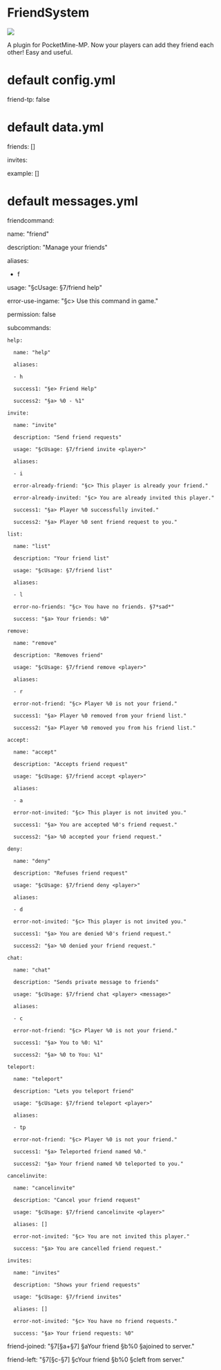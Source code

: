 # FriendSystem
[![](https://poggit.pmmp.io/shield.state/Friends)](https://poggit.pmmp.io/p/Friends)

A plugin for PocketMine-MP.
Now your players can add they friend each other!
Easy and useful.

# default config.yml
friend-tp: false

# default data.yml
friends: []

invites:

  example: []

# default messages.yml
friendcommand:

  name: "friend"
  
  description: "Manage your friends"
  
  aliases:
  
  - f
  
  usage: "§cUsage: §7/friend help"
  
  error-use-ingame: "§c> Use this command in game."
  
  permission: false

  subcommands:
  
    help:
    
      name: "help"
      
      aliases:
      
      - h
      
      success1: "§e> Friend Help"
      
      success2: "§a> %0 - %1"
      
    invite:
    
      name: "invite"
      
      description: "Send friend requests"
      
      usage: "§cUsage: §7/friend invite <player>"
      
      aliases:
      
      - i
      
      error-already-friend: "§c> This player is already your friend."
      
      error-already-invited: "§c> You are already invited this player."
      
      success1: "§a> Player %0 successfully invited."
      
      success2: "§a> Player %0 sent friend request to you."
      
    list:
    
      name: "list"
      
      description: "Your friend list"
      
      usage: "§cUsage: §7/friend list"
      
      aliases:
      
      - l
      
      error-no-friends: "§c> You have no friends. §7*sad*"
      
      success: "§a> Your friends: %0"
      
    remove:
    
      name: "remove"
      
      description: "Removes friend"
      
      usage: "§cUsage: §7/friend remove <player>"
      
      aliases:
      
      - r
      
      error-not-friend: "§c> Player %0 is not your friend."
      
      success1: "§a> Player %0 removed from your friend list."
      
      success2: "§a> Player %0 removed you from his friend list."
      
    accept:
    
      name: "accept"
      
      description: "Accepts friend request"
      
      usage: "§cUsage: §7/friend accept <player>"
      
      aliases:
      
      - a
      
      error-not-invited: "§c> This player is not invited you."
      
      success1: "§a> You are accepted %0's friend request."
      
      success2: "§a> %0 accepted your friend request."
      
    deny:
    
      name: "deny"
      
      description: "Refuses friend request"
      
      usage: "§cUsage: §7/friend deny <player>"
      
      aliases:
      
      - d
      
      error-not-invited: "§c> This player is not invited you."
      
      success1: "§a> You are denied %0's friend request."
      
      success2: "§a> %0 denied your friend request."
      
    chat:
    
      name: "chat"
      
      description: "Sends private message to friends"
      
      usage: "§cUsage: §7/friend chat <player> <message>"
      
      aliases:
      
      - c
      
      error-not-friend: "§c> Player %0 is not your friend."
      
      success1: "§a> You to %0: %1"
      
      success2: "§a> %0 to You: %1"
      
    teleport:
    
      name: "teleport"
      
      description: "Lets you teleport friend"
      
      usage: "§cUsage: §7/friend teleport <player>"
      
      aliases:
      
      - tp
      
      error-not-friend: "§c> Player %0 is not your friend."
      
      success1: "§a> Teleported friend named %0."
      
      success2: "§a> Your friend named %0 teleported to you."
      
    cancelinvite:
    
      name: "cancelinvite"
      
      description: "Cancel your friend request"
      
      usage: "§cUsage: §7/friend cancelinvite <player>"
      
      aliases: []
      
      error-not-invited: "§c> You are not invited this player."
      
      success: "§a> You are cancelled friend request."
      
    invites:
    
      name: "invites"
      
      description: "Shows your friend requests"
      
      usage: "§cUsage: §7/friend invites"
      
      aliases: []
      
      error-not-invited: "§c> You have no friend requests."
      
      success: "§a> Your friend requests: %0"
      
friend-joined: "§7[§a+§7] §aYour friend §b%0 §ajoined to server."

friend-left: "§7[§c-§7] §cYour friend §b%0 §cleft from server."
